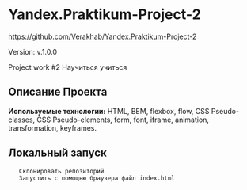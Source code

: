 # Yandex.Praktikum-Project-2

https://github.com/Verakhab/Yandex.Praktikum-Project-2

Version: v.1.0.0

Project work #2
Научиться учиться




## Описание Проекта
__Используемые технологии:__ HTML, BEM, flexbox, flow, CSS Pseudo-classes, CSS Pseudo-elements, form, font, iframe, animation, transformation, keyframes.

## Локальный запуск
  ```
     Склонировать репозиторий
     Запустить с помощью браузера файл index.html
  ```
